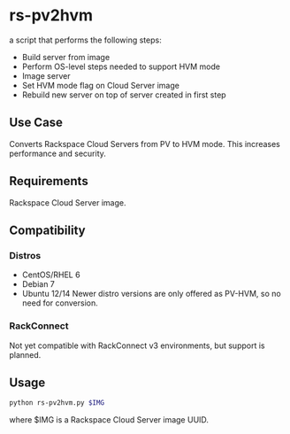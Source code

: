 # rs-pv2hvm
a script that performs the following steps:
 - Build server from image
 - Perform OS-level steps needed to support HVM mode
 - Image server
 - Set HVM mode flag on Cloud Server image
 - Rebuild new server on top of server created in first step

## Use Case

Converts Rackspace Cloud Servers from PV to HVM mode. This increases
performance and security.

## Requirements

Rackspace Cloud Server image.

## Compatibility

### Distros
 - CentOS/RHEL 6
 - Debian 7 
 - Ubuntu 12/14
Newer distro versions are only offered as PV-HVM, so no need for conversion.

### RackConnect

Not yet compatible with RackConnect v3 environments, but support is planned.

## Usage

```bash
python rs-pv2hvm.py $IMG
```
where $IMG is a Rackspace Cloud Server image UUID.
